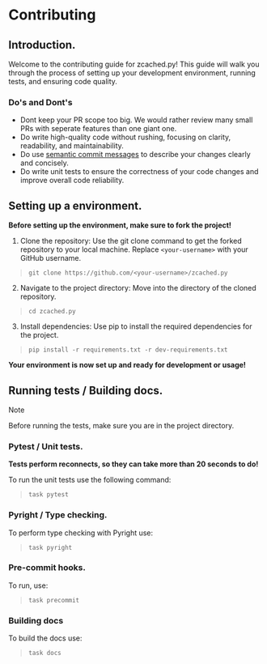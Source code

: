 # Contributing

## Introduction.
Welcome to the contributing guide for zcached.py! This guide will walk you through the process of setting up your development environment, running tests, and ensuring code quality.

### Do's and Dont's

- Dont keep your PR scope too big. We would rather review many small PRs with seperate features than one giant one.
- Do write high-quality code without rushing, focusing on clarity, readability, and maintainability.
- Do use [semantic commit messages](https://gist.github.com/joshbuchea/6f47e86d2510bce28f8e7f42ae84c716) to describe your changes clearly and concisely.
- Do write unit tests to ensure the correctness of your code changes and improve overall code reliability.

## Setting up a environment.
**Before setting up the environment, make sure to fork the project!**

1. Clone the repository: Use the git clone command to get the forked repository to your local machine. Replace `<your-username>` with your GitHub username.
> `git clone https://github.com/<your-username>/zcached.py`

2. Navigate to the project directory: Move into the directory of the cloned repository.
> `cd zcached.py`

3. Install dependencies: Use pip to install the required dependencies for the project.
> `pip install -r requirements.txt -r dev-requirements.txt`

**Your environment is now set up and ready for development or usage!**

## Running tests / Building docs.
> [!NOTE]
> Before running the tests, make sure you are in the project directory.

### Pytest / Unit tests.
**Tests perform reconnects, so they can take more than 20 seconds to do!**

To run the unit tests use the following command:
> `task pytest`

### Pyright / Type checking.
To perform type checking with Pyright use:
> `task pyright`

### Pre-commit hooks.
To run, use:
> `task precommit`

### Building docs
To build the docs use:
> `task docs`
